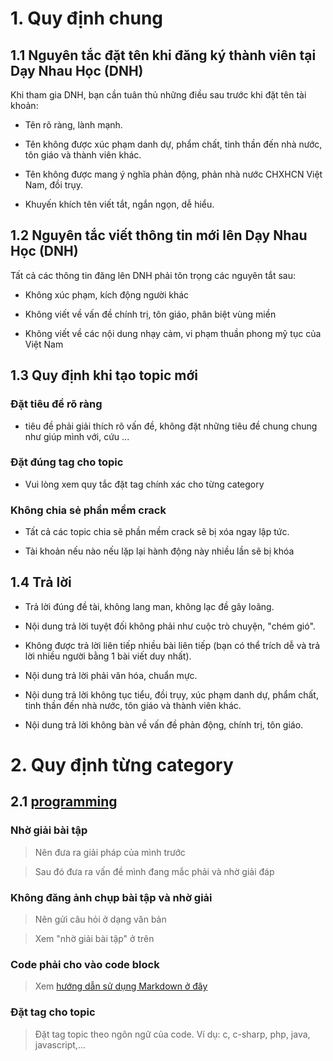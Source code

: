 # 1. Quy định chung

## 1.1 Nguyên tắc đặt tên khi đăng ký thành viên tại Dạy Nhau Học (DNH)

Khi tham gia DNH, bạn cần tuân thủ những điều sau trước khi đặt tên tài khoản:

- Tên rõ ràng, lành mạnh.

- Tên không được xúc phạm danh dự, phẩm chất, tinh thần đến nhà nước, tôn giáo và thành viên khác.

- Tên không được mang ý nghĩa phản động, phản nhà nước CHXHCN Việt Nam, đồi trụy.

- Khuyến khích tên viết tắt, ngắn ngọn, dễ hiểu.

## 1.2 Nguyên tắc viết thông tin mới lên Dạy Nhau Học (DNH)

Tất cả các thông tin đăng lên DNH phải tôn trọng các nguyên tắt sau:

- Không xúc phạm, kích động người khác

- Không viết về vấn đề chính trị, tôn giáo, phân biệt vùng miền

- Không viết về các nội dung nhạy cảm, vi phạm thuần phong mỹ tục của Việt Nam

## 1.3 Quy định khi tạo topic mới

### Đặt tiêu đề rõ ràng 
- tiêu đề phải giải thích rõ vấn đề, không đặt những tiêu đề chung chung như giúp mình với, cứu ...

### Đặt đúng tag cho topic
- Vui lòng xem quy tắc đặt tag chính xác cho từng category

### Không chia sẻ phần mềm crack
- Tất cả các topic chia sẽ phần mềm crack sẽ bị xóa ngay lập tức.

- Tài khoản nếu nào nếu lặp lại hành động này nhiều lần sẽ bị khóa

## 1.4 Trả lời

- Trả lời đúng đề tài, không lang man, không lạc đề gây loãng.

- Nội dung trả lời tuyệt đối không phải như cuộc trò chuyện, "chém gió".

- Không được trả lời liên tiếp nhiều bài liên tiếp (bạn có thể trích dễ và trả lời nhiều người bằng 1 bài viết duy nhất).

- Nội dung trả lời phải văn hóa, chuẩn mực.

- Nội dung trả lời không tục tiểu, đồi trụy, xúc phạm danh dự, phẩm chất, tinh thần đến nhà nước, tôn giáo và thành viên khác.

- Nội dung trả lời không bàn về vấn đề phản động, chính trị, tôn giáo.

# 2. Quy định từng category

## 2.1 [programming](http://daynhauhoc.com/c/programming)

### Nhờ giải bài tập
> Nên đưa ra giải pháp của mình trước

> Sau đó đưa ra vấn đề mình đang mắc phải và nhờ giải đáp

### Không đăng ảnh chụp bài tập và nhờ giải
> Nên gửi câu hỏi ở dạng văn bản

> Xem "nhờ giải bài tập" ở trên

### Code phải cho vào code block
> Xem [hướng dẫn sử dụng Markdown ở đây](http://daynhauhoc.com/t/cach-post-code-dung-markdown-trong-category-programming/112)

### Đặt tag cho topic
> Đặt tag topic theo ngôn ngữ của code. Ví dụ: c, c-sharp, php, java, javascript,...
